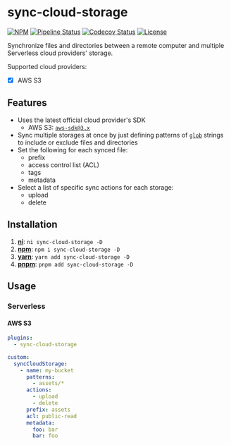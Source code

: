 # sync-cloud-storage

[![NPM](https://img.shields.io/npm/v/sync-cloud-storage)](https://www.npmjs.com/package/sync-cloud-storage)
[![Pipeline Status](https://github.com/msudgh/sync-cloud-storage/actions/workflows/ci.yml/badge.svg?branch=main)](./.github/workflows/ci.yml)
[![Codecov Status](https://codecov.io/gh/msudgh/sync-cloud-storage/branch/main/graph/badge.svg?token=2BY6063VOY)](https://codecov.io/gh/msudgh/sync-cloud-storage)
[![License](https://img.shields.io/github/license/msudgh/sync-cloud-storage)](LICENSE)

Synchronize files and directories between a remote computer and multiple Serverless cloud providers' storage.

Supported cloud providers:

- [x] AWS S3

## Features

- Uses the latest official cloud provider's SDK
  - AWS S3: [`aws-sdk@3.x`](https://www.npmjs.com/package/aws-sdk)
- Sync multiple storages at once by just defining patterns of [`glob`](<https://en.wikipedia.org/wiki/Glob_(programming)>) strings to include or exclude files and directories
- Set the following for each synced file:
  - prefix
  - access control list (ACL)
  - tags
  - metadata
- Select a list of specific sync actions for each storage:
  - upload
  - delete

## Installation

1. [**ni**](https://github.com/antfu/ni): `ni sync-cloud-storage -D`
2. [**npm**](https://npmjs.com/): `npm i sync-cloud-storage -D`
3. [**yarn**](https://yarnpkg.com/): `yarn add sync-cloud-storage -D`
4. [**pnpm**](https://pnpm.io/): `pnpm add sync-cloud-storage -D`

## Usage

### Serverless

#### AWS S3

```yaml
plugins:
  - sync-cloud-storage

custom:
  syncCloudStorage:
    - name: my-bucket
      patterns:
        - assets/*
      actions:
        - upload
        - delete
      prefix: assets
      acl: public-read
      metadata:
        foo: bar
        bar: foo
```
